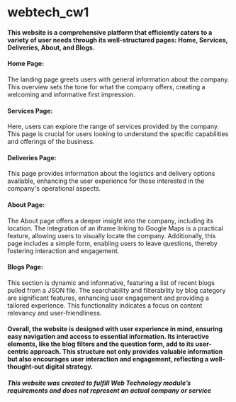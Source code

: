 # webtech_cw1

#### This website is a comprehensive platform that efficiently caters to a variety of user needs through its well-structured pages: Home, Services, Deliveries, About, and Blogs.

#### Home Page: 
The landing page greets users with general information about the company. This overview sets the tone for what the company offers, creating a welcoming and informative first impression.

#### Services Page: 
Here, users can explore the range of services provided by the company. This page is crucial for users looking to understand the specific capabilities and offerings of the business.

#### Deliveries Page: 
This page provides information about the logistics and delivery options available, enhancing the user experience for those interested in the company's operational aspects.

#### About Page: 
The About page offers a deeper insight into the company, including its location. The integration of an iframe linking to Google Maps is a practical feature, allowing users to visually locate the company. Additionally, this page includes a simple form, enabling users to leave questions, thereby fostering interaction and engagement.

#### Blogs Page: 
This section is dynamic and informative, featuring a list of recent blogs pulled from a JSON file. The searchability and filterability by blog category are significant features, enhancing user engagement and providing a tailored experience. This functionality indicates a focus on content relevancy and user-friendliness.

#### Overall, the website is designed with user experience in mind, ensuring easy navigation and access to essential information. Its interactive elements, like the blog filters and the question form, add to its user-centric approach. This structure not only provides valuable information but also encourages user interaction and engagement, reflecting a well-thought-out digital strategy.

##### This website was created to fulfill Web Technology module’s requirements and does not represent an actual company or service

